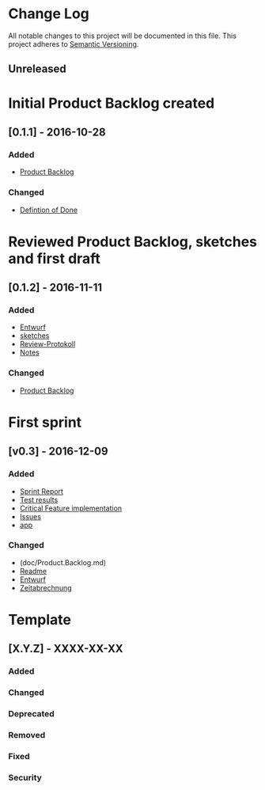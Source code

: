 # Change Log
All notable changes to this project will be documented in this file.
This project adheres to [Semantic Versioning](http://semver.org/).

## Unreleased
# Initial Product Backlog created

## [0.1.1] - 2016-10-28
### Added
- [Product Backlog](https://sopra.informatik.uni-stuttgart.de/sopra-ws1617/sopra-team-16/blob/master/doc/Product.Backlog.md)

### Changed
- [Defintion of Done](doc/Definition.of.Done.md)


# Reviewed Product Backlog, sketches and first draft
## [0.1.2] - 2016-11-11
### Added
- [Entwurf](https://sopra.informatik.uni-stuttgart.de/sopra-ws1617/sopra-team-16/blob/master/doc/Entwurf.md)
- [sketches](https://sopra.informatik.uni-stuttgart.de/sopra-ws1617/sopra-team-16/tree/master/doc/sketches)
- [Review-Protokoll](https://sopra.informatik.uni-stuttgart.de/sopra-ws1617/sopra-team-16/blob/master/doc/2016-11-03_Review_Protokoll_Gruppe16U.pdf)
- [Notes](https://sopra.informatik.uni-stuttgart.de/sopra-ws1617/sopra-team-16/blob/master/doc/Begruendung.md)

### Changed
- [Product Backlog](doc/Product.Backlog.md)


# First sprint
## [v0.3] - 2016-12-09
### Added
- [Sprint Report](doc/sprint01/Sprint1Report.md)
- [Test results](doc/sprint01/reports)
- [Critical Feature implementation](app/)
- [Issues](https://sopra.informatik.uni-stuttgart.de/sopra-ws1617/sopra-team-16/issues)
- [app](prono-app.apk)


### Changed
- (doc/Product.Backlog.md)
- [Readme](Readme.md)
- [Entwurf](doc/Entwurf.md)
- [Zeitabrechnung](doc/Zeitabrechnung.ods)




# Template
## [X.Y.Z] - XXXX-XX-XX
### Added

### Changed

### Deprecated

### Removed

### Fixed

### Security

